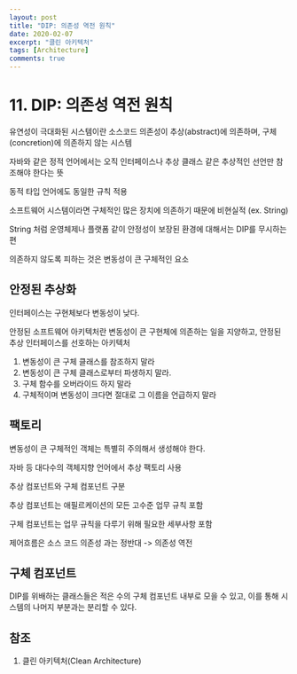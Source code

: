 ```yaml
---
layout: post
title: "DIP: 의존성 역전 원칙"
date: 2020-02-07
excerpt: "클린 아키텍처"
tags: [Architecture]
comments: true
---
```


# 11. DIP: 의존성 역전 원칙

유연성이 극대화된 시스템이란 소스코드 의존성이 추상(abstract)에 의존하며, 구체(concretion)에 의존하지 않는 시스템

자바와 같은 정적 언어에서는 오직 인터페이스나 추상 클래스 같은 추상적인 선언만 참조해야 한다는 뜻

동적 타입 언어에도 동일한 규칙 적용

소프트웨어 시스템이라면 구체적인 많은 장치에 의존하기 때문에 비현실적 (ex. String)

String 처럼 운영체제나 플랫폼 같이 안정성이 보장된 환경에 대해서는 DIP를 무시하는 편

의존하지 않도록 피하는 것은 변동성이 큰 구체적인 요소

## 안정된 추상화

인터페이스는 구현체보다 변동성이 낮다.

안정된 소프트웨어 아키텍처란 변동성이 큰 구현체에 의존하는 일을 지양하고, 안정된 추상 인터페이스를 선호하는 아키텍처

1. 변동성이 큰 구체 클래스를 참조하지 말라
2. 변동성이 큰 구체 클래스로부터 파생하지 말라.
3. 구체 함수를 오버라이드 하지 말라
4. 구체적이며 변동성이 크다면 절대로 그 이름을 언급하지 말라

## 팩토리

변동성이 큰 구체적인 객체는 특별히 주의해서 생성해야 한다.

자바 등 대다수의 객체지향 언어에서 추상 팩토리 사용

추상 컴포넌트와 구체 컴포넌트 구분

추상 컴포넌트는 애필르케이션의 모든 고수준 업무 규칙 포함

구체 컴포넌트는 업무 규칙을 다루기 위해 필요한 세부사항 포함

제어흐름은 소스 코드 의존성 과는 정반대 -> 의존성 역전

## 구체 컴포넌트

DIP를 위배하는 클래스들은 적은 수의 구체 컴포넌트 내부로 모을 수 있고, 이를 통해 시스템의 나머지 부분과는 분리할 수 있다.

## 참조

1. 클린 아키텍처(Clean Architecture)


